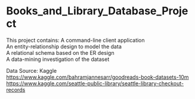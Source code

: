 # Books_and_Library_Database_Project
This project contains:
A command-line client application  
An entity-relationship design to model the data  
A relational schema based on the ER design  
A data-mining investigation of the dataset  

Data Source: Kaggle  
https://www.kaggle.com/bahramjannesarr/goodreads-book-datasets-10m  
https://www.kaggle.com/seattle-public-library/seattle-library-checkout-records  
